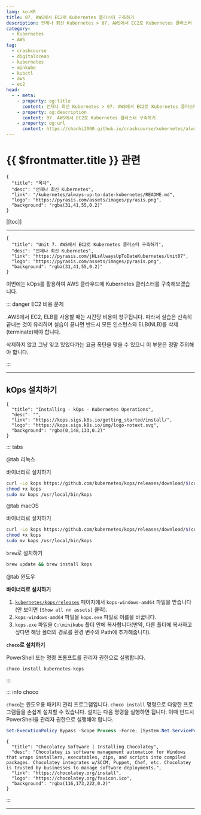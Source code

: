 ```yaml
---
lang: ko-KR
title: 07. AWS에서 EC2로 Kubernetes 클러스터 구축하기
description: 언제나 최신 Kubernetes > 07. AWS에서 EC2로 Kubernetes 클러스터 구축하기
category:
  - Kubernetes
  - AWS
tag:
  - crashcourse
  - digitalocean
  - kubernetes
  - minkube
  - kubctl
  - aws
  - ec2
head:
  - - meta:
    - property: og:title
      content: 언제나 최신 Kubernetes > 07. AWS에서 EC2로 Kubernetes 클러스터 구축하기
    - property: og:description
      content: 07. AWS에서 EC2로 Kubernetes 클러스터 구축하기
    - property: og:url
      content: https://chanhi2000.github.io/crashcourse/kubernetes/always-up-to-date-kubernetes/07.html
---
```


# {{ $frontmatter.title }} 관련

```component VPCard
{
  "title": "목차",
  "desc": "언제나 최신 Kubernetes",
  "link": "/kubernetes/always-up-to-date-kubernetes/README.md",
  "logo": "https://pyrasis.com/assets/images/pyrasis.png",
  "background": "rgba(31,41,55,0.2)"
}
```

[[toc]]

---

```component VPCard
{
  "title": "Unit 7. AWS에서 EC2로 Kubernetes 클러스터 구축하기",
  "desc": "언제나 최신 Kubernetes",
  "link": "https://pyrasis.com/jHLsAlwaysUpToDateKubernetes/Unit07",
  "logo": "https://pyrasis.com/assets/images/pyrasis.png",
  "background": "rgba(31,41,55,0.2)"
}
```

이번에는 kOps를 활용하여 <FontIcon icon="fa-brands fa-aws"/>AWS 클라우드에 <FontIcon icon="fas fa-dharmachakra"/>Kubernetes 클러스터를 구축해보겠습니다.

::: danger EC2 비용 문제

.<FontIcon icon="fa-brands fa-aws"/>AWS에서 EC2, ELB를 사용할 때는 시간당 비용이 청구됩니다. 따라서 실습은 신속히 끝내는 것이 유리하며 실습이 끝나면 반드시 모든 인스턴스와 ELB(NLB)를 삭제(terminate)해야 합니다.

삭제하지 않고 그냥 잊고 있었다가는 요금 폭탄을 맞을 수 있으니 이 부분은 정말 주의해야 합니다.

:::

---

## kOps 설치하기

```component VPCard
{
  "title": "Installing - kOps - Kubernetes Operations",
  "desc": "",
  "link": "https://kops.sigs.k8s.io/getting_started/install/",
  "logo": "https://kops.sigs.k8s.io/img/logo-notext.svg",
  "background": "rgba(0,148,133,0.2)"
}
```

::: tabs

@tab <FontIcon icon="fa-brands fa-linux"/>리눅스

바이너리로 설치하기

```sh
curl -Lo kops https://github.com/kubernetes/kops/releases/download/$(curl -s https://api.github.com/repos/kubernetes/kops/releases/latest | grep tag_name | cut -d '"' -f 4)/kops-linux-amd64
chmod +x kops
sudo mv kops /usr/local/bin/kops
```

@tab <FontIcon icon="iconfont icon-macos"/>macOS

바이너리로 설치하기

```sh
curl -Lo kops https://github.com/kubernetes/kops/releases/download/$(curl -s https://api.github.com/repos/kubernetes/kops/releases/latest | grep tag_name | cut -d '"' -f 4)/kops-darwin-amd64
chmod +x kops
sudo mv kops /usr/local/bin/kops
```

`brew`로 설치하기

```sh
brew update && brew install kops
```

@tab <FontIcon icon="fa-brands fa-windows"/>윈도우

**바이너리로 설치하기**

1. [<FontIcon icon="iconfont icon-github"/>`kubernetes/kops/releases`](https://github.com/kubernetes/kops/releases) 페이지에서 `kops-windows-amd64` 파일을 받습니다(안 보이면 <FontIcon icon="iconfont icon-select"/>`[Show all nn assets]` 클릭).
2. `kops-windows-amd64` 파일을 `kops.exe` 파일로 이름을 바꿉니다.
3. `kops.exe` 파일을 <FontIcon icon="fas fa-folder-open"/>`C:\minikube` 폴더 안에 복사합니다(만약, 다른 폴더에 복사하고 싶다면 해당 폴더의 경로를 환경 변수의 Path에 추가해줍니다).

**`choco`로 설치하기**

<FontIcon icon="iconfont icon-powershell"/>PowerShell 또는 명령 프롬프트를 관리자 권한으로 실행합니다.

```powershell
choco install kubernetes-kops
```

:::

::: info choco

`choco`는 윈도우용 패키지 관리 프로그램입니다. `choco install` 명령으로 다양한 프로그램들을 손쉽게 설치할 수 있습니다.
설치는 다음 명령을 실행하면 됩니다. 이때 반드시 <FontIcon icon="iconfont icon-powershell"/>PowerShell을 관리자 권한으로 실행해야 합니다.

```powershell
Set-ExecutionPolicy Bypass -Scope Process -Force; [System.Net.ServicePointManager]::SecurityProtocol = [System.Net.ServicePointManager]::SecurityProtocol -bor 3072; iex ((New-Object System.Net.WebClient).DownloadString('https://community.chocolatey.org/install.ps1'))
```

```component VPCard
{
  "title": "Chocolatey Software | Installing Chocolatey",
  "desc": "Chocolatey is software management automation for Windows that wraps installers, executables, zips, and scripts into compiled packages. Chocolatey integrates w/SCCM, Puppet, Chef, etc. Chocolatey is trusted by businesses to manage software deployments.",
  "link": "https://chocolatey.org/install",
  "logo": "https://chocolatey.org/favicon.ico",
  "background": "rgba(116,173,222,0.2)"
}
```

:::

---

<TagLinks />